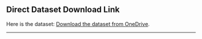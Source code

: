 ## Direct Dataset Download Link

Here is the dataset: [Download the dataset from OneDrive](https://binghamton-my.sharepoint.com/:x:/g/personal/smane_binghamton_edu/EaNa1OLCjhFEiRYv2h5q9PwBIyG4aL7c1yoUf39ulP0Qjg?e=6BcfhP).

---
